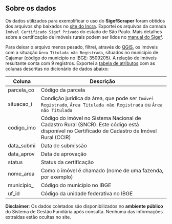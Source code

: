 ## Sobre os dados
Os dados utilizados para exemplificar o uso do **SigefScraper** foram obtidos dos arquivos shp baixados no [site do Incra](https://certificacao.incra.gov.br/csv_shp/export_shp.py). Exportei os arquivos da camada `Imóvel Certificado Sigef Privado` do estado de São Paulo. Mais detalhes sobre a certificação de imóveis rurais podem ser lidos no [manual do Sigef](https://sigef.incra.gov.br/documentos/manual/).

Para deixar o arquivo menos pesado, filtrei, através do [QGIS](https://qgis.org/pt_BR/site/), os imóveis com a situação `Área Titulada não Registrada`, situados no município de Cajamar (código do município no IBGE: 3509205). A relação de imóveis resultante conta com 9 registros. Exportei a [tabela de atributos](https://github.com/biamuniz/trabalhofinal_pensamentocomputacional/blob/main/dados/parcelas.csv) com as colunas descritas no dicionário de dados abaixo:

| **Coluna**  |  **Descrição**  |
| ------------------- | ------------------- |
|  parcela_co |  Código da parcela |
|  situacao_i |  Condição jurídica da área, que pode ser `Imóvel Registrado`, `Área Titulada não Registrada` ou `Área não Titulada` |
|  codigo_imo	 |  Código do imóvel no Sistema Nacional de Cadastro Rural (SNCR). Este código está disponível no Certificado de Cadastro de Imóvel Rural (CCIR)|
|  data_submi	|  Data de submissão |
|  data_aprov	|  Data de aprovação |
|  status	|  Status da certificação |
|  nome_area	|  Como o imóvel é chamado (nome de uma fazenda, por exemplo) |
|  municipio_	|  Código do município no IBGE |
|  uf_id |  Código da unidade federativa no IBGE |

**Disclaimer**: Os dados coletados são disponibilizados no **ambiente público** do Sistema de Gestão Fundiária após consulta. Nenhuma das informações extraídas estão ocultas no site.
